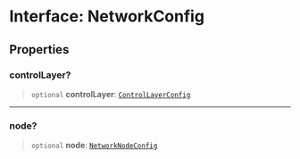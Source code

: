 # Interface: NetworkConfig

## Properties

### controlLayer?

> `optional` **controlLayer**: [`ControlLayerConfig`](ControlLayerConfig.md)

***

### node?

> `optional` **node**: [`NetworkNodeConfig`](NetworkNodeConfig.md)
